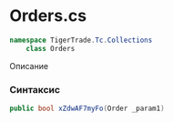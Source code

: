 
# Orders.cs
```csharp
namespace TigerTrade.Tc.Collections  
    class Orders
```

Описание

### Синтаксис
```csharp
public bool xZdwAF7myFo(Order _param1)
```


                    
                    